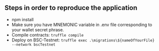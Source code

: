 ## Steps in order to reproduce the application
- npm install
- Make sure you have MNEMONIC variable in .env file corresponding to your wallet secret phrase.
- Compile contracts: `truffle compile` 
- Deploy on BSC-Testnet: `truffle exec .\migrations\${nameOfYourFile} --network bscTestnet`
